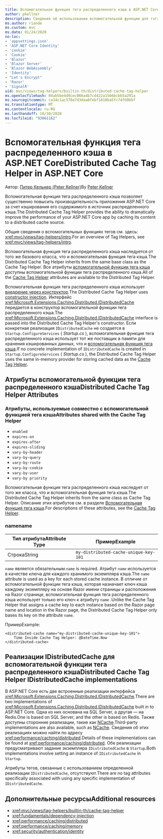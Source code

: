 ```yaml
---
title: Вспомогательная функция тега распределенного кэша в ASP.NET Core
author: pkellner
description: Сведения об использовании вспомогательной функции для тэга распределенного кэша.
ms.author: riande
ms.custom: mvc
ms.date: 01/24/2020
no-loc:
- 'appsettings.json'
- 'ASP.NET Core Identity'
- 'cookie'
- 'Cookie'
- 'Blazor'
- 'Blazor Server'
- 'Blazor WebAssembly'
- 'Identity'
- "Let's Encrypt"
- 'Razor'
- 'SignalR'
uid: mvc/views/tag-helpers/builtin-th/distributed-cache-tag-helper
ms.openlocfilehash: 04ab5be4d9cec066a4b7cd422a1566bcbb5a291a
ms.sourcegitcommit: ca34c1ac578e7d3daa0febf1810ba5fc74f60bbf
ms.translationtype: MT
ms.contentlocale: ru-RU
ms.lasthandoff: 10/30/2020
ms.locfileid: "93061162"
---
```

# <a name="distributed-cache-tag-helper-in-aspnet-core"></a><span data-ttu-id="e7b91-103">Вспомогательная функция тега распределенного кэша в ASP.NET Core</span><span class="sxs-lookup"><span data-stu-id="e7b91-103">Distributed Cache Tag Helper in ASP.NET Core</span></span>

<span data-ttu-id="e7b91-104">Автор: [Питер Кельнер (Peter Kellner)](https://peterkellner.net)</span><span class="sxs-lookup"><span data-stu-id="e7b91-104">By [Peter Kellner](https://peterkellner.net)</span></span>

<span data-ttu-id="e7b91-105">Вспомогательная функция тега распределенного кэша позволяет существенно повысить производительность приложения ASP.NET Core за счет кэширования его содержимого в источник распределенного кэша.</span><span class="sxs-lookup"><span data-stu-id="e7b91-105">The Distributed Cache Tag Helper provides the ability to dramatically improve the performance of your ASP.NET Core app by caching its content to a distributed cache source.</span></span>

<span data-ttu-id="e7b91-106">Общие сведения о вспомогательных функциях тегов см. здесь: <xref:mvc/views/tag-helpers/intro>.</span><span class="sxs-lookup"><span data-stu-id="e7b91-106">For an overview of Tag Helpers, see <xref:mvc/views/tag-helpers/intro>.</span></span>

<span data-ttu-id="e7b91-107">Вспомогательная функция тега распределенного кэша наследуется от того же базового класса, что и вспомогательная функция тега кэша.</span><span class="sxs-lookup"><span data-stu-id="e7b91-107">The Distributed Cache Tag Helper inherits from the same base class as the Cache Tag Helper.</span></span> <span data-ttu-id="e7b91-108">Все атрибуты [вспомогательной функции тега кэша](xref:mvc/views/tag-helpers/builtin-th/cache-tag-helper) доступны вспомогательной функции тега распределенного кэша.</span><span class="sxs-lookup"><span data-stu-id="e7b91-108">All of the [Cache Tag Helper](xref:mvc/views/tag-helpers/builtin-th/cache-tag-helper) attributes are available to the Distributed Tag Helper.</span></span>

<span data-ttu-id="e7b91-109">Вспомогательная функция тега распределенного кэша использует [внедрение через конструктор](xref:fundamentals/dependency-injection#constructor-injection-behavior).</span><span class="sxs-lookup"><span data-stu-id="e7b91-109">The Distributed Cache Tag Helper uses [constructor injection](xref:fundamentals/dependency-injection#constructor-injection-behavior).</span></span> <span data-ttu-id="e7b91-110">Интерфейс <xref:Microsoft.Extensions.Caching.Distributed.IDistributedCache> передается в конструктор вспомогательной функции тега распределенного кэша.</span><span class="sxs-lookup"><span data-stu-id="e7b91-110">The <xref:Microsoft.Extensions.Caching.Distributed.IDistributedCache> interface is passed into the Distributed Cache Tag Helper's constructor.</span></span> <span data-ttu-id="e7b91-111">Если конкретная реализация `IDistributedCache` не создается в `Startup.ConfigureServices` ( *Startup.cs* ), вспомогательная функция тега распределенного кэша использует тот же поставщик в памяти для хранения кэшированных данных, что и [вспомогательная функция тега кэша](xref:mvc/views/tag-helpers/builtin-th/cache-tag-helper).</span><span class="sxs-lookup"><span data-stu-id="e7b91-111">If no concrete implementation of `IDistributedCache` is created in `Startup.ConfigureServices` ( *Startup.cs* ), the Distributed Cache Tag Helper uses the same in-memory provider for storing cached data as the [Cache Tag Helper](xref:mvc/views/tag-helpers/builtin-th/cache-tag-helper).</span></span>

## <a name="distributed-cache-tag-helper-attributes"></a><span data-ttu-id="e7b91-112">Атрибуты вспомогательной функции тега распределенного кэша</span><span class="sxs-lookup"><span data-stu-id="e7b91-112">Distributed Cache Tag Helper Attributes</span></span>

### <a name="attributes-shared-with-the-cache-tag-helper"></a><span data-ttu-id="e7b91-113">Атрибуты, используемые совместно с вспомогательной функцией тега кэша</span><span class="sxs-lookup"><span data-stu-id="e7b91-113">Attributes shared with the Cache Tag Helper</span></span>

* `enabled`
* `expires-on`
* `expires-after`
* `expires-sliding`
* `vary-by-header`
* `vary-by-query`
* `vary-by-route`
* `vary-by-cookie`
* `vary-by-user`
* `vary-by priority`

<span data-ttu-id="e7b91-114">Вспомогательная функция тега распределенного кэша наследует от того же класса, что и вспомогательная функция тега кэша.</span><span class="sxs-lookup"><span data-stu-id="e7b91-114">The Distributed Cache Tag Helper inherits from the same class as Cache Tag Helper.</span></span> <span data-ttu-id="e7b91-115">Описание этих атрибутов см. в разделе [Вспомогательная функция тега кэша](xref:mvc/views/tag-helpers/builtin-th/cache-tag-helper).</span><span class="sxs-lookup"><span data-stu-id="e7b91-115">For descriptions of these attributes, see the [Cache Tag Helper](xref:mvc/views/tag-helpers/builtin-th/cache-tag-helper).</span></span>

### <a name="name"></a><span data-ttu-id="e7b91-116">name</span><span class="sxs-lookup"><span data-stu-id="e7b91-116">name</span></span>

| <span data-ttu-id="e7b91-117">Тип атрибута</span><span class="sxs-lookup"><span data-stu-id="e7b91-117">Attribute Type</span></span> | <span data-ttu-id="e7b91-118">Пример</span><span class="sxs-lookup"><span data-stu-id="e7b91-118">Example</span></span>                               |
| -------------- | ------------------------------------- |
| <span data-ttu-id="e7b91-119">Строка</span><span class="sxs-lookup"><span data-stu-id="e7b91-119">String</span></span>         | `my-distributed-cache-unique-key-101` |

<span data-ttu-id="e7b91-120">`name` является обязательным.</span><span class="sxs-lookup"><span data-stu-id="e7b91-120">`name` is required.</span></span> <span data-ttu-id="e7b91-121">Атрибут `name` используется в качестве ключа для каждого хранимого экземпляра кэша.</span><span class="sxs-lookup"><span data-stu-id="e7b91-121">The `name` attribute is used as a key for each stored cache instance.</span></span> <span data-ttu-id="e7b91-122">В отличие от вспомогательной функции тега кэша, которая назначает ключ кэша каждому экземпляру на основе Razor имени страницы и расположения на Razor странице, вспомогательная функция тега распределенного кэша использует только его ключ к атрибуту `name` .</span><span class="sxs-lookup"><span data-stu-id="e7b91-122">Unlike the Cache Tag Helper that assigns a cache key to each instance based on the Razor page name and location in the Razor page, the Distributed Cache Tag Helper only bases its key on the attribute `name`.</span></span>

<span data-ttu-id="e7b91-123">Пример</span><span class="sxs-lookup"><span data-stu-id="e7b91-123">Example:</span></span>

```cshtml
<distributed-cache name="my-distributed-cache-unique-key-101">
    Time Inside Cache Tag Helper: @DateTime.Now
</distributed-cache>
```

## <a name="distributed-cache-tag-helper-idistributedcache-implementations"></a><span data-ttu-id="e7b91-124">Реализации IDistributedCache для вспомогательной функции тега распределенного кэша</span><span class="sxs-lookup"><span data-stu-id="e7b91-124">Distributed Cache Tag Helper IDistributedCache implementations</span></span>

<span data-ttu-id="e7b91-125">В ASP.NET Core есть две встроенные реализации интерфейса <xref:Microsoft.Extensions.Caching.Distributed.IDistributedCache>.</span><span class="sxs-lookup"><span data-stu-id="e7b91-125">There are two implementations of <xref:Microsoft.Extensions.Caching.Distributed.IDistributedCache> built in to ASP.NET Core.</span></span> <span data-ttu-id="e7b91-126">Одна из них основана на SQL Server, а другая — на Redis.</span><span class="sxs-lookup"><span data-stu-id="e7b91-126">One is based on SQL Server, and the other is based on Redis.</span></span> <span data-ttu-id="e7b91-127">Также доступны сторонние реализации, такие как [NCache](http://www.alachisoft.com/ncache/aspnet-core-idistributedcache-ncache.html).</span><span class="sxs-lookup"><span data-stu-id="e7b91-127">Third-party implementations are also available, such as [NCache](http://www.alachisoft.com/ncache/aspnet-core-idistributedcache-ncache.html).</span></span> <span data-ttu-id="e7b91-128">Сведения об этих реализациях можно найти по адресу <xref:performance/caching/distributed>.</span><span class="sxs-lookup"><span data-stu-id="e7b91-128">Details of these implementations can be found at <xref:performance/caching/distributed>.</span></span> <span data-ttu-id="e7b91-129">Обе реализации предусматривают задание экземпляра `IDistributedCache` в `Startup`.</span><span class="sxs-lookup"><span data-stu-id="e7b91-129">Both implementations involve setting an instance of `IDistributedCache` in `Startup`.</span></span>

<span data-ttu-id="e7b91-130">Атрибуты тегов, связанные с использованием определенной реализации `IDistributedCache`, отсутствуют.</span><span class="sxs-lookup"><span data-stu-id="e7b91-130">There are no tag attributes specifically associated with using any specific implementation of `IDistributedCache`.</span></span>

## <a name="additional-resources"></a><span data-ttu-id="e7b91-131">Дополнительные ресурсы</span><span class="sxs-lookup"><span data-stu-id="e7b91-131">Additional resources</span></span>

* <xref:mvc/views/tag-helpers/builtin-th/cache-tag-helper>
* <xref:fundamentals/dependency-injection>
* <xref:performance/caching/distributed>
* <xref:performance/caching/memory>
* <xref:security/authentication/identity>
